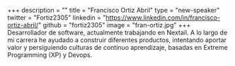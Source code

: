 +++
description = ""
title = "Francisco Ortiz Abril"
type = "new-speaker"
twitter = "Fortiz2305"
linkedin = "https://www.linkedin.com/in/francisco-ortiz-abril/"
github = "fortiz2305"
image = "fran-ortiz.jpg"
+++
Desarrollador de software, actualmente trabajando en Nextail. A lo largo de mi carrera he ayudado a construir diferentes productos, intentando aportar valor y persiguiendo culturas de continuo aprendizaje, basadas en Extreme Programming (XP) y Devops.